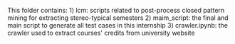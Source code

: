 This folder contains:
	1) lcm: scripts related to post-process closed pattern mining for extracting stereo-typical semesters
	2) maim_script: the final and main script to generate all test cases in this internship
	3) crawler.ipynb: the crawler used to extract courses' credits from university website